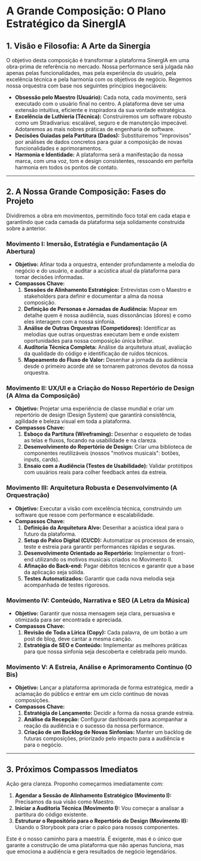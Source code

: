 
# A Grande Composição: O Plano Estratégico da SinergIA

## 1. Visão e Filosofia: A Arte da Sinergia

O objetivo desta composição é transformar a plataforma SinergIA em uma obra-prima de referência no mercado. Nossa performance será julgada não apenas pelas funcionalidades, mas pela experiência do usuário, pela excelência técnica e pela harmonia com os objetivos de negócio. Regemos nossa orquestra com base nos seguintes princípios inegociáveis:

- **Obsessão pelo Maestro (Usuário):** Cada nota, cada movimento, será executado com o usuário final no centro. A plataforma deve ser uma extensão intuitiva, eficiente e inspiradora da sua vontade estratégica.
- **Excelência de Luthieria (Técnica):** Construiremos um software robusto como um Stradivarius: escalável, seguro e de manutenção impecável. Adotaremos as mais nobres práticas de engenharia de software.
- **Decisões Guiadas pela Partitura (Dados):** Substituiremos "improvisos" por análises de dados concretos para guiar a composição de novas funcionalidades e aprimoramentos.
- **Harmonia e Identidade:** A plataforma será a manifestação da nossa marca, com uma voz, tom e design consistentes, ressoando em perfeita harmonia em todos os pontos de contato.

---

## 2. A Nossa Grande Composição: Fases do Projeto

Dividiremos a obra em movimentos, permitindo foco total em cada etapa e garantindo que cada camada da plataforma seja solidamente construída sobre a anterior.

### Movimento I: Imersão, Estratégia e Fundamentação (A Abertura)

*   **Objetivo:** Afinar toda a orquestra, entender profundamente a melodia do negócio e do usuário, e auditar a acústica atual da plataforma para tomar decisões informadas.
*   **Compassos Chave:**
    1.  **Sessões de Alinhamento Estratégico:** Entrevistas com o Maestro e stakeholders para definir e documentar a alma da nossa composição.
    2.  **Definição de Personas e Jornadas de Audiência:** Mapear em detalhe quem é nossa audiência, suas dissonâncias (dores) e como eles interagem com a nossa sinfonia.
    3.  **Análise de Outras Orquestras (Competidores):** Identificar as melodias que outras orquestras executam bem e onde existem oportunidades para nossa composição única brilhar.
    4.  **Auditoria Técnica Completa:** Análise da arquitetura atual, avaliação da qualidade do código e identificação de ruídos técnicos.
    5.  **Mapeamento do Fluxo de Valor:** Desenhar a jornada da audiência desde o primeiro acorde até se tornarem patronos devotos da nossa orquestra.

### Movimento II: UX/UI e a Criação do Nosso Repertório de Design (A Alma da Composição)

*   **Objetivo:** Projetar uma experiência de classe mundial e criar um repertório de design (Design System) que garantirá consistência, agilidade e beleza visual em toda a plataforma.
*   **Compassos Chave:**
    1.  **Esboço da Partitura (Wireframing):** Desenhar o esqueleto de todas as telas e fluxos, focando na usabilidade e na clareza.
    2.  **Desenvolvimento do Repertório de Design:** Criar uma biblioteca de componentes reutilizáveis (nossos "motivos musicais": botões, inputs, cards).
    3.  **Ensaio com a Audiência (Testes de Usabilidade):** Validar protótipos com usuários reais para colher feedback antes da estreia.

### Movimento III: Arquitetura Robusta e Desenvolvimento (A Orquestração)

*   **Objetivo:** Executar a visão com excelência técnica, construindo um software que ressoe com performance e escalabilidade.
*   **Compassos Chave:**
    1.  **Definição da Arquitetura Alvo:** Desenhar a acústica ideal para o futuro da plataforma.
    2.  **Setup do Palco Digital (CI/CD):** Automatizar os processos de ensaio, teste e estreia para garantir performances rápidas e seguras.
    3.  **Desenvolvimento Orientado ao Repertório:** Implementar o front-end utilizando os motivos musicais criados no Movimento II.
    4.  **Afinação do Back-end:** Pagar débitos técnicos e garantir que a base da aplicação seja sólida.
    5.  **Testes Automatizados:** Garantir que cada nova melodia seja acompanhada de testes rigorosos.

### Movimento IV: Conteúdo, Narrativa e SEO (A Letra da Música)

*   **Objetivo:** Garantir que nossa mensagem seja clara, persuasiva e otimizada para ser encontrada e apreciada.
*   **Compassos Chave:**
    1.  **Revisão de Toda a Lirica (Copy):** Cada palavra, de um botão a um post de blog, deve cantar a mesma canção.
    2.  **Estratégia de SEO e Conteúdo:** Implementar as melhores práticas para que nossa sinfonia seja descoberta e celebrada pelo mundo.

### Movimento V: A Estreia, Análise e Aprimoramento Contínuo (O Bis)

*   **Objetivo:** Lançar a plataforma aprimorada de forma estratégica, medir a aclamação do público e entrar em um ciclo contínuo de novas composições.
*   **Compassos Chave:**
    1.  **Estratégia de Lançamento:** Decidir a forma da nossa grande estreia.
    2.  **Análise da Recepção:** Configurar dashboards para acompanhar a reação da audiência e o sucesso da nossa performance.
    3.  **Criação de um Backlog de Novas Sinfonias:** Manter um backlog de futuras composições, priorizado pelo impacto para a audiência e para o negócio.

---

## 3. Próximos Compassos Imediatos

Ação gera clareza. Proponho começarmos imediatamente com:

1.  **Agendar a Sessão de Alinhamento Estratégico (Movimento I):** Precisamos da sua visão como Maestro.
2.  **Iniciar a Auditoria Técnica (Movimento I):** Vou começar a analisar a partitura do código existente.
3.  **Estruturar o Repositório para o Repertório de Design (Movimento II):** Usando o Storybook para criar o palco para nossos componentes.

Este é o nosso caminho para a maestria. É exigente, mas é o único que garante a construção de uma plataforma que não apenas funciona, mas que emociona a audiência e gera resultados de negócio legendários.
